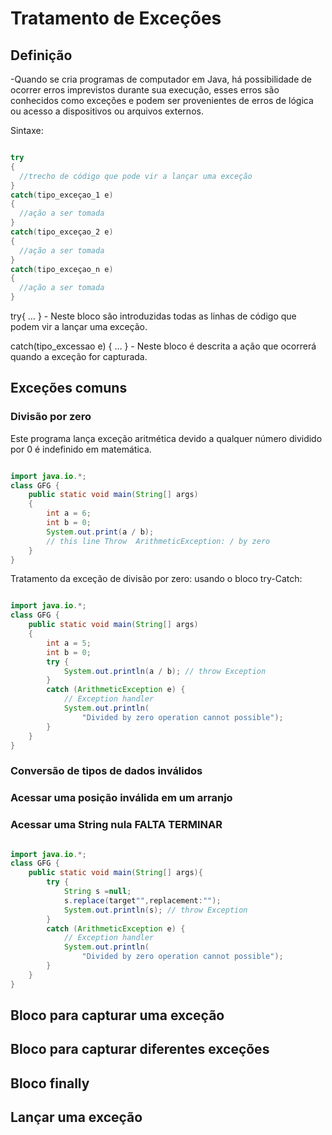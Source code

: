 
# Tratamento de Exceções

## Definição

-Quando se cria programas de computador em Java, há possibilidade de ocorrer erros imprevistos durante sua execução, esses erros são conhecidos como exceções e podem ser provenientes de erros de lógica ou acesso a dispositivos ou arquivos externos.

Sintaxe:

```java

try
{
  //trecho de código que pode vir a lançar uma exceção
}
catch(tipo_exceçao_1 e)
{
  //ação a ser tomada
}
catch(tipo_exceçao_2 e)
{
  //ação a ser tomada
}
catch(tipo_exceçao_n e)
{
  //ação a ser tomada
}

```

try{ … } - Neste bloco são introduzidas todas as linhas de código que podem vir a lançar uma exceção.

catch(tipo_excessao e) { … } - Neste bloco é descrita a ação que ocorrerá quando a exceção for capturada.

## Exceções comuns

### Divisão por zero

Este programa lança exceção aritmética devido a qualquer número dividido por 0 é indefinido em matemática. 


```java

import java.io.*;
class GFG {
    public static void main(String[] args)
    {
        int a = 6;
        int b = 0;
        System.out.print(a / b);
        // this line Throw  ArithmeticException: / by zero
    }
}

```

Tratamento da exceção de divisão por zero: usando o bloco try-Catch:

```java

import java.io.*;
class GFG {
    public static void main(String[] args)
    {
        int a = 5;
        int b = 0;
        try {
            System.out.println(a / b); // throw Exception
        }
        catch (ArithmeticException e) {
            // Exception handler
            System.out.println(
                "Divided by zero operation cannot possible");
        }
    }
}

```



### Conversão de tipos de dados inválidos



### Acessar uma posição inválida em um arranjo

### Acessar uma String nula FALTA TERMINAR

```java

import java.io.*;
class GFG {
    public static void main(String[] args){
        try {
            String s =null;
            s.replace(target"",replacement:"");
            System.out.println(s); // throw Exception
        }
        catch (ArithmeticException e) {
            // Exception handler
            System.out.println(
                "Divided by zero operation cannot possible");
        }
    }
}

```

## Bloco para capturar uma exceção

## Bloco para capturar diferentes exceções

## Bloco finally

## Lançar uma exceção
